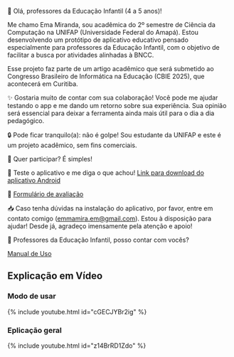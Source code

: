 👋 Olá, professores da Educação Infantil (4 a 5 anos)!

Me chamo Ema Miranda, sou acadêmica do 2º semestre de Ciência da Computação na UNIFAP (Universidade Federal do Amapá). Estou desenvolvendo um protótipo de aplicativo educativo pensado especialmente para professores da Educação Infantil, com o objetivo de facilitar a busca por atividades alinhadas à BNCC.

Esse projeto faz parte de um artigo acadêmico que será submetido ao Congresso Brasileiro de Informática na Educação (CBIE 2025), que acontecerá em Curitiba.

✨ Gostaria muito de contar com sua colaboração!
Você pode me ajudar testando o app e me dando um retorno sobre sua experiência. Sua opinião será essencial para deixar a ferramenta ainda mais útil para o dia a dia pedagógico.

🔒 Pode ficar tranquilo(a): não é golpe!
Sou estudante da UNIFAP e este é um projeto acadêmico, sem fins comerciais.

📲 Quer participar? É simples!

💬 Teste o aplicativo e me diga o que achou! [Link para download do aplicativo Android](https://adolfont.github.io/research/app/BNCC_ATIVIDADES.apk)

🔗 [Formulário de avaliação](https://forms.gle/YUciBi5q6dp567tx8)

📥 Caso tenha dúvidas na instalação do aplicativo, por favor, entre em contato comigo (emmamira.em@gmail.com). Estou à disposição para ajudar!
Desde já, agradeço imensamente pela atenção e apoio!

🤍 Professores da Educação Infantil, posso contar com vocês?


[Manual de Uso](https://adolfont.github.io/research/app/orienta%C3%A7%C3%83O%20BNCC.pdf)


## Explicação em Vídeo


### Modo de usar
{% include youtube.html id="cGECJYBr2ig" %}

### Eplicação geral
{% include youtube.html id="z14BrRD1Zdo" %}




